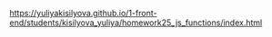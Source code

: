 https://yuliyakisilyova.github.io/1-front-end/students/kisilyova_yuliya/homework25_js_functions/index.html
